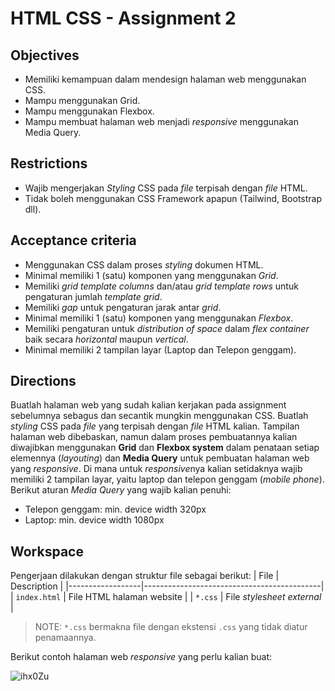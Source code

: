 # **HTML CSS - Assignment 2**

## Objectives
* Memiliki kemampuan dalam mendesign halaman web menggunakan CSS.
* Mampu menggunakan Grid.
* Mampu menggunakan Flexbox.
* Mampu membuat halaman web menjadi *responsive* menggunakan Media Query.

## Restrictions
* Wajib mengerjakan _Styling_ CSS pada _file_ terpisah dengan _file_ HTML.
* Tidak boleh menggunakan CSS Framework apapun (Tailwind, Bootstrap dll).

## Acceptance criteria
* Menggunakan CSS dalam proses _styling_ dokumen HTML. 
* Minimal memiliki 1 (satu) komponen yang menggunakan _Grid_.
* Memiliki _grid template columns_ dan/atau _grid template rows_ untuk pengaturan jumlah _template grid_.
* Memiliki _gap_ untuk pengaturan jarak antar _grid_.
* Minimal memiliki 1 (satu) komponen yang menggunakan _Flexbox_.
* Memiliki pengaturan untuk _distribution of space_ dalam _flex container_ baik secara _horizontal_ maupun _vertical_.
* Minimal memiliki 2 tampilan layar (Laptop dan Telepon genggam).

## Directions
Buatlah halaman web yang sudah kalian kerjakan pada assignment sebelumnya sebagus dan secantik mungkin menggunakan CSS. Buatlah _styling_ CSS pada _file_ yang terpisah dengan _file_ HTML kalian. Tampilan halaman web dibebaskan, namun dalam proses pembuatannya kalian diwajibkan menggunakan **Grid** dan **Flexbox system** dalam penataan setiap elemennya (_layouting_) dan **Media Query** untuk pembuatan halaman web yang *responsive*. Di mana untuk *responsive*nya kalian setidaknya wajib memiliki 2 tampilan layar, yaitu laptop dan telepon genggam (_mobile phone_). Berikut aturan _Media Query_ yang wajib kalian penuhi:
* Telepon genggam: min. device width 320px
* Laptop: min. device width 1080px

## Workspace
Pengerjaan dilakukan dengan struktur file sebagai berikut:
| File             | Description                                |
|------------------|--------------------------------------------|
| `index.html`     | File HTML halaman website                  |
| `*.css`          | File *stylesheet external*                 |


> NOTE: `*.css` bermakna file dengan ekstensi `.css` yang tidak diatur penamaannya.

Berikut contoh halaman web *responsive* yang perlu kalian buat:

![ihx0Zu](https://user-images.githubusercontent.com/33412865/190975367-b80ae0b9-1941-4beb-9e78-66005abe20eb.gif)




